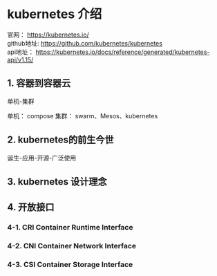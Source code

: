 # kubernetes 介绍

官网： https://kubernetes.io/   
github地址: https://github.com/kubernetes/kubernetes  
api地址： https://kubernetes.io/docs/reference/generated/kubernetes-api/v1.15/  

## 1. 容器到容器云

单机-集群

单机： compose
集群： swarm、Mesos、kubernetes

## 2. kubernetes的前生今世

诞生-应用-开源-广泛使用

## 3. kubernetes 设计理念

## 4. 开放接口

### 4-1. CRI Container Runtime Interface

### 4-2. CNI Container Network Interface

### 4-3. CSI Container Storage Interface
